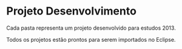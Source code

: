 ﻿Projeto Desenvolvimento
=======

Cada pasta representa um projeto desenvolvido para estudos 2013.

Todos os projetos estão prontos para serem importados no Eclipse.
